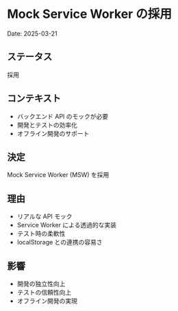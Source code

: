 # Mock Service Worker の採用

Date: 2025-03-21

## ステータス

採用

## コンテキスト

- バックエンド API のモックが必要
- 開発とテストの効率化
- オフライン開発のサポート

## 決定

Mock Service Worker (MSW) を採用

## 理由

- リアルな API モック
- Service Worker による透過的な実装
- テスト時の柔軟性
- localStorage との連携の容易さ

## 影響

- 開発の独立性向上
- テストの信頼性向上
- オフライン開発の実現
